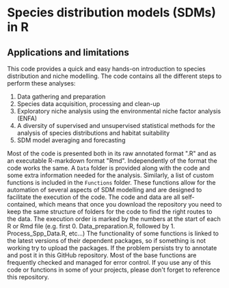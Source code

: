 # Species distribution models (SDMs) in R
## Applications and limitations
This code provides a quick and easy hands-on introduction to species distribution and niche modelling. The code contains all the different steps to perform these analyses:
  1. Data gathering and preparation
  3. Species data acquisition, processing and clean-up
  4. Exploratory niche analysis using the environmental niche factor analysis (ENFA)
  5. A diversity of supervised and unsupervised statistical methods for the analysis of species distributions and habitat suitability
  6. SDM model averaging and forecasting

Most of the code is presented both in its raw annotated format ".R" and as an executable R-markdown format "Rmd". Independently of the format the code works the same. A `Data` folder is provided along with the code and some extra information needed for the analysis. Similarly, a list of custom functions is included in the `Functions` folder. These functions allow for the automation of several aspects of SDM modelling and are designed to facilitate the execution of the code.
The code and data are all self-contained, which means that once you download the repository you need to keep the same structure of folders for the code to find the right routes to the data.
The execution order is marked by the numbers at the start of each R or Rmd file (e.g. first 0. Data_preparation.R, followed by 1. Process_Spp_Data.R, etc...)
The functionality of some functions is linked to the latest versions of their dependent packages, so if something is not working try to upload the packages. If the problem persists try to annotate and post it in this GitHub repository. Most of the base functions are frequently checked and managed for error control.
If you use any of this code or functions in some of your projects, please don't forget to reference this repository.
